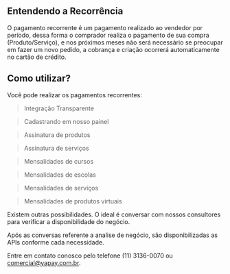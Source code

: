 ## Entendendo a Recorrência

O pagamento recorrente é um pagamento realizado ao vendedor por período, dessa forma o comprador realiza o pagamento de sua compra (Produto/Serviço), e nos próximos meses não será necessário se preocupar em fazer um novo pedido, a cobrança e criação ocorrerá automaticamente no cartão de crédito.


## Como utilizar?

Você pode realizar os pagamentos recorrentes:


> Integração Transparente

> Cadastrando em nosso painel

> Assinatura de produtos

> Assinatura de serviços

> Mensalidades de cursos

> Mensalidades de escolas

> Mensalidades de serviços

> Mensalidades de produtos virtuais


Existem outras possibilidades. O ideal é conversar com nossos consultores para verificar a disponibilidade do negócio.

Após as conversas referente a analise de negócio, são disponibilizadas as APIs conforme cada necessidade.

Entre em contato conosco pelo telefone (11) 3136-0070 ou comercial@yapay.com.br.
